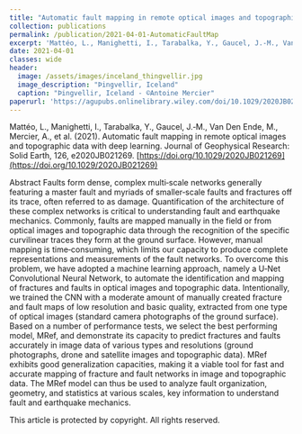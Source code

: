```yaml
---
title: "Automatic fault mapping in remote optical images and topographic data with deep learning"
collection: publications
permalink: /publication/2021-04-01-AutomaticFaultMap
excerpt: 'Mattéo, L., Manighetti, I., Tarabalka, Y., Gaucel, J.‐M., Van Den Ende, M., Mercier, A., et al. (2021).'
date: 2021-04-01
classes: wide
header:
  image: /assets/images/inceland_thingvellir.jpg
  image_description: "Þingvellir, Iceland"
  caption: "Þingvellir, Iceland - ©Antoine Mercier"
paperurl: 'https://agupubs.onlinelibrary.wiley.com/doi/10.1029/2020JB021269'
---
```

Mattéo, L., Manighetti, I., Tarabalka, Y., Gaucel, J.‐M., Van Den Ende, M., Mercier, A., et al. (2021). Automatic fault mapping in remote optical images and topographic data with deep learning. Journal of Geophysical Research: Solid Earth, 126, e2020JB021269. [https://doi.org/10.1029/2020JB021269](https://doi.org/10.1029/2020JB021269)

Abstract
Faults form dense, complex multi‐scale networks generally featuring a master fault and myriads of smaller‐scale faults and fractures off its trace, often referred to as damage. Quantification of the architecture of these complex networks is critical to understanding fault and earthquake mechanics. Commonly, faults are mapped manually in the field or from optical images and topographic data through the recognition of the specific curvilinear traces they form at the ground surface. However, manual mapping is time‐consuming, which limits our capacity to produce complete representations and measurements of the fault networks. To overcome this problem, we have adopted a machine learning approach, namely a U‐Net Convolutional Neural Network, to automate the identification and mapping of fractures and faults in optical images and topographic data. Intentionally, we trained the CNN with a moderate amount of manually created fracture and fault maps of low resolution and basic quality, extracted from one type of optical images (standard camera photographs of the ground surface). Based on a number of performance tests, we select the best performing model, MRef, and demonstrate its capacity to predict fractures and faults accurately in image data of various types and resolutions (ground photographs, drone and satellite images and topographic data). MRef exhibits good generalization capacities, making it a viable tool for fast and accurate mapping of fracture and fault networks in image and topographic data. The MRef model can thus be used to analyze fault organization, geometry, and statistics at various scales, key information to understand fault and earthquake mechanics.

This article is protected by copyright. All rights reserved.
